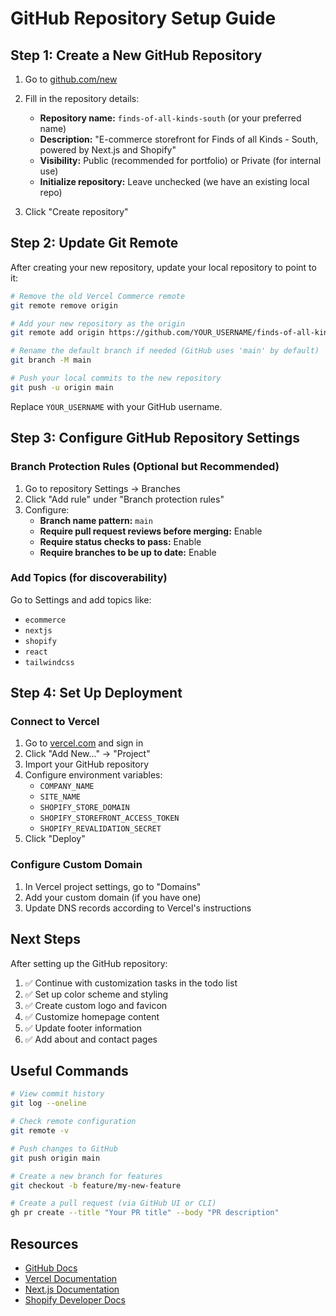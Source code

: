# GitHub Repository Setup Guide

## Step 1: Create a New GitHub Repository

1. Go to [github.com/new](https://github.com/new)
2. Fill in the repository details:
   - **Repository name:** `finds-of-all-kinds-south` (or your preferred name)
   - **Description:** "E-commerce storefront for Finds of all Kinds - South, powered by Next.js and Shopify"
   - **Visibility:** Public (recommended for portfolio) or Private (for internal use)
   - **Initialize repository:** Leave unchecked (we have an existing local repo)

3. Click "Create repository"

## Step 2: Update Git Remote

After creating your new repository, update your local repository to point to it:

```bash
# Remove the old Vercel Commerce remote
git remote remove origin

# Add your new repository as the origin
git remote add origin https://github.com/YOUR_USERNAME/finds-of-all-kinds-south.git

# Rename the default branch if needed (GitHub uses 'main' by default)
git branch -M main

# Push your local commits to the new repository
git push -u origin main
```

Replace `YOUR_USERNAME` with your GitHub username.

## Step 3: Configure GitHub Repository Settings

### Branch Protection Rules (Optional but Recommended)

1. Go to repository Settings → Branches
2. Click "Add rule" under "Branch protection rules"
3. Configure:
   - **Branch name pattern:** `main`
   - **Require pull request reviews before merging:** Enable
   - **Require status checks to pass:** Enable
   - **Require branches to be up to date:** Enable

### Add Topics (for discoverability)

Go to Settings and add topics like:
- `ecommerce`
- `nextjs`
- `shopify`
- `react`
- `tailwindcss`

## Step 4: Set Up Deployment

### Connect to Vercel

1. Go to [vercel.com](https://vercel.com) and sign in
2. Click "Add New..." → "Project"
3. Import your GitHub repository
4. Configure environment variables:
   - `COMPANY_NAME`
   - `SITE_NAME`
   - `SHOPIFY_STORE_DOMAIN`
   - `SHOPIFY_STOREFRONT_ACCESS_TOKEN`
   - `SHOPIFY_REVALIDATION_SECRET`
5. Click "Deploy"

### Configure Custom Domain

1. In Vercel project settings, go to "Domains"
2. Add your custom domain (if you have one)
3. Update DNS records according to Vercel's instructions

## Next Steps

After setting up the GitHub repository:

1. ✅ Continue with customization tasks in the todo list
2. ✅ Set up color scheme and styling
3. ✅ Create custom logo and favicon
4. ✅ Customize homepage content
5. ✅ Update footer information
6. ✅ Add about and contact pages

## Useful Commands

```bash
# View commit history
git log --oneline

# Check remote configuration
git remote -v

# Push changes to GitHub
git push origin main

# Create a new branch for features
git checkout -b feature/my-new-feature

# Create a pull request (via GitHub UI or CLI)
gh pr create --title "Your PR title" --body "PR description"
```

## Resources

- [GitHub Docs](https://docs.github.com)
- [Vercel Documentation](https://vercel.com/docs)
- [Next.js Documentation](https://nextjs.org/docs)
- [Shopify Developer Docs](https://shopify.dev/docs)
